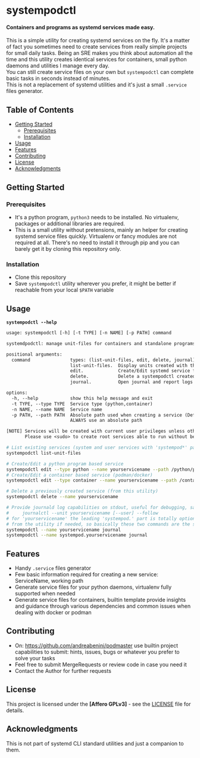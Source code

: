 # systempodctl

#### Containers and programs as systemd services made easy.
This is a simple utility for creating systemd services on the fly.
It's a matter of fact you sometimes need to create services from really simple projects
for small daily tasks. Being an SRE makes you think about automation all the time and
this utility creates identical services for containers, small python daemons and utilities
I manage every day.  
You can still create service files on your own but `systempodctl` can complete basic tasks
in seconds instead of minutes.  
This is not a replacement of systemd utilities and it's just a small `.service` files generator.

## Table of Contents
- [Getting Started](#getting-started)
  - [Prerequisites](#prerequisites)
  - [Installation](#installation)
- [Usage](#usage)
- [Features](#features)
- [Contributing](#contributing)
- [License](#license)
- [Acknowledgments](#acknowledgments)

## Getting Started

### Prerequisites
- It's a python program, `python3` needs to be installed. No virtualenv, packages or additional
libraries are required.
- This is a small utility without pretensions, mainly an helper for creating systemd
service files quickly. Virtualenv or fancy modules are not required at all.
There's no need to install it through pip and you can barely get it by cloning this repository only.

### Installation
- Clone this repository
- Save `systempodctl` utility wherever you prefer, it might be better if reachable from your
local `$PATH` variable



## Usage
**`systempodctl --help`**
```txt
usage: systempodctl [-h] [-t TYPE] [-n NAME] [-p PATH] command

systemdpodctl: manage unit-files for containers and standalone programs

positional arguments:
  command               types: (list-unit-files, edit, delete, journal)
                        list-unit-files.  Display units created with this utility
                        edit.             Create/Edit systemd service for python|container
                        delete.           Delete a systempodctl created service
                        journal.          Open journal and report logs in follow mode for --name

options:
  -h, --help            show this help message and exit
  -t TYPE, --type TYPE  Service type (python,container)
  -n NAME, --name NAME  Service name
  -p PATH, --path PATH  Absolute path used when creating a service (Default:./)
                        ALWAYS use an absolute path

[NOTE] Services will be created with current user privileges unless otherwise specified.
       Please use <sudo> to create root services able to run without being logged in.
```
```sh
# List existing services (system and user services with 'systempod*' pattern)
systempodctl list-unit-files

# Create/Edit a python program based service
systempodctl edit --type python --name yourservicename --path /python/program/full/path
# Create/Edit a container based service (podman/docker)
systempodctl edit --type container --name yourservicename --path /container/full/path/dir

# Delete a previously created service (from this utility)
systempodctl delete --name yourservicename

# Provide journald log capabilities on stdout, useful for debugging, same as:
#     journalctl --unit yourservicename [--user] --follow
# for 'yourservicename' the leading 'systempod.' part is totally optional and autodetected
# from the utility if needed, so basically these two commands are the same:
systempodctl --name yourservicename journal
systempodctl --name systempod.yourservicename journal
```

## Features
- Handy `.service` files generator
- Few basic information required for creating a new service: ServiceName, working path
- Generate service files for your python daemons, virtualenv fully supported when needed
- Generate service files for containers, builtin template provide insights and guidance
through various dependencies and common issues when dealing with docker or podman

## Contributing
- On: https://github.com/andreabenini/podmaster use builtin project capabilities to
submit: hints, issues, bugs or whatever you prefer to solve your tasks
- Feel free to submit MergeRequests or review code in case you need it
- Contact the Author for further requests

## License
This project is licensed under the **[Affero GPLv3]** - see the [LICENSE](LICENSE) file for details.

## Acknowledgments
This is not part of systemd CLI standard utilities and just a companion to them.
